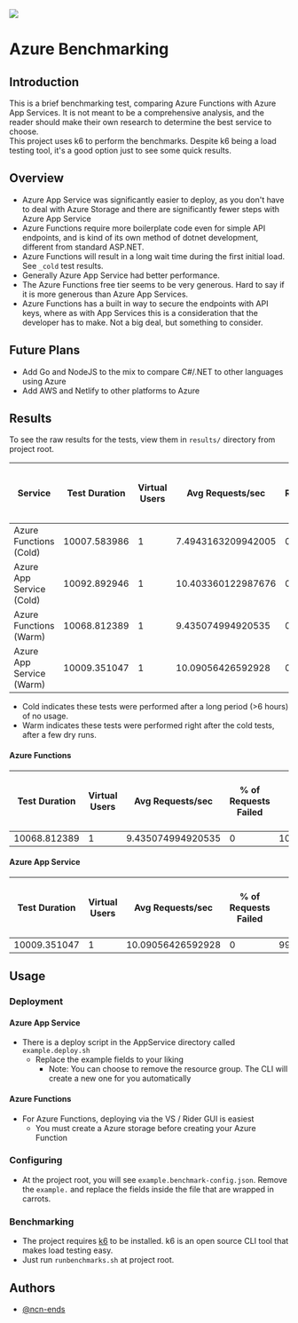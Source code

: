 <img src="https://docs.microsoft.com/en-us/events/learntv/learnlive-azure-hybrid-cloud-study-hall/media/learnlive-banner-2022a.png" />

# Azure Benchmarking

## Introduction

This is a brief benchmarking test, comparing Azure Functions with Azure App Services. It is not meant to be a comprehensive analysis, and the reader should make their own research to determine the best service to choose.  
This project uses k6 to perform the benchmarks. Despite k6 being a load testing tool, it's a good option just to see some quick results.

## Overview

- Azure App Service was significantly easier to deploy, as you don't have to deal with Azure Storage and there are significantly fewer steps with Azure App Service
- Azure Functions require more boilerplate code even for simple API endpoints, and is kind of its own method of dotnet development, different from standard ASP.NET.
- Azure Functions will result in a long wait time during the first initial load. See `_cold` test results.
- Generally Azure App Service had better performance.
- The Azure Functions free tier seems to be very generous. Hard to say if it is more generous than Azure App Services.
- Azure Functions has a built in way to secure the endpoints with API keys, where as with App Services this is a consideration that the developer has to make. Not a big deal, but something to consider.

## Future Plans
- Add Go and NodeJS to the mix to compare C#/.NET to other languages using Azure
- Add AWS and Netlify to other platforms to Azure

## Results

To see the raw results for the tests, view them in `results/` directory from project root.  

| Service | Test Duration | Virtual Users | Avg Requests/sec   | % of Requests Failed | Avg Duration Per Request (µs) | Max Duration Per Request (µs) | Min Duration Per Request (µs) |
| ---- | ----------------- | ------------------ | ------------------ | --------------- | ----------------------- | ----------------------- | ----------------------- |
| Azure Functions (Cold) | 10007.583986      | 1                  | 7.4943163209942005 | 0               | 133.40826494666672      | 2711.18654              | 87.01134                |
| Azure App Service (Cold) | 10092.892946      | 1                  | 10.403360122987676 | 0               | 96.10462089523816       | 457.224897              | 85.565213               | 
| Azure Functions (Warm) | 10068.812389      | 1                  | 9.435074994920535 | 0               | 105.9618635578947       | 448.757452              | 92.192618               |
| Azure App Service (Warm) | 10009.351047      | 1                  | 10.09056426592928 | 0               | 99.08007670297029       | 545.456113              | 88.971413               | 

- Cold indicates these tests were performed after a long period (>6 hours) of no usage.  
- Warm indicates these tests were performed right after the cold tests, after a few dry runs.

#### Azure Functions

| Test Duration | Virtual Users | Avg Requests/sec  | % of Requests Failed | Avg Duration Per Request (µs) | Max Duration Per Request (µs) | Min Duration Per Request (µs) |
| ----------------- | ------------------ | ----------------- | --------------- | ----------------------- | ----------------------- | ----------------------- |
| 10068.812389      | 1                  | 9.435074994920535 | 0               | 105.9618635578947       | 448.757452              | 92.192618               |

#### Azure App Service

| Test Duration | Virtual Users | Avg Requests/sec  | % of Requests Failed | Avg Duration Per Request (µs) | Max Duration Per Request (µs) | Min Duration Per Request (µs) |
| ----------------- | ------------------ | ----------------- | --------------- | ----------------------- | ----------------------- | ----------------------- |
| 10009.351047      | 1                  | 10.09056426592928 | 0               | 99.08007670297029       | 545.456113              | 88.971413               | 

## Usage

### Deployment

#### Azure App Service

- There is a deploy script in the AppService directory called `example.deploy.sh`
    - Replace the example fields to your liking
        - Note: You can choose to remove the resource group. The CLI will create a new one for you automatically

#### Azure Functions
- For Azure Functions, deploying via the VS / Rider GUI is easiest
    - You must create a Azure storage before creating your Azure Function

### Configuring

- At the project root, you will see `example.benchmark-config.json`. Remove the `example.` and replace the fields inside the file that are wrapped in carrots.

### Benchmarking

- The project requires [k6](https://k6.io/) to be installed. k6 is an open source CLI tool that makes load testing easy.
- Just run `runbenchmarks.sh` at project root.

## Authors

- [@ncn-ends](https://www.github.com/ncn-ends)
